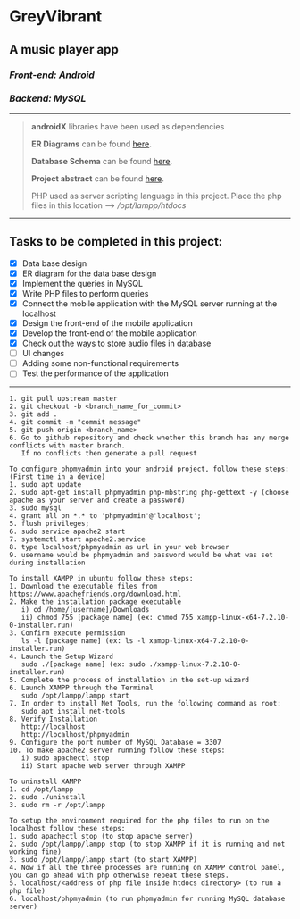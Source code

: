 # GreyVibrant

## A music player app
### _Front-end: Android_
### _Backend: MySQL_
---
> **androidX** libraries have been used as dependencies
> 
> **ER Diagrams** can be found [here](https://www.lucidchart.com/documents/edit/49de7fd6-bd05-4c44-88aa-6464289c7979/0_0).
>
> **Database Schema** can be found [here](https://docs.google.com/document/d/1rn6Llg6dbmujGjjBwfU2Wy2GuWKYKwyU6Skg1fHytVU/edit).
>
> **Project abstract** can be found [here](https://docs.google.com/document/d/1k3d4zBtLIB2msmAUne6-Trskp821sG9PGr3VxfWNqXo/edit).
>
> PHP used as server scripting language in this project. Place the php files in this location --> */opt/lampp/htdocs* 

---

## Tasks to be completed in this project:
* [x] Data base design
* [x] ER diagram for the data base design
* [x] Implement the queries in MySQL
* [x] Write PHP files to perform queries
* [x] Connect the mobile application with the MySQL server running at the localhost
* [x] Design the front-end of the mobile application
* [x] Develop the front-end of the mobile application
* [x] Check out the ways to store audio files in database
* [ ] UI changes
* [ ] Adding some non-functional requirements
* [ ] Test the performance of the application
---
```shell script
1. git pull upstream master 
2. git checkout -b <branch_name_for_commit>
3. git add . 
4. git commit -m "commit message"
5. git push origin <branch_name>
6. Go to github repository and check whether this branch has any merge conflicts with master branch.
   If no conflicts then generate a pull request
```

```shell script
To configure phpmyadmin into your android project, follow these steps: (First time in a device)
1. sudo apt update
2. sudo apt-get install phpmyadmin php-mbstring php-gettext -y (choose apache as your server and create a password)
3. sudo mysql
4. grant all on *.* to 'phpmyadmin'@'localhost';
5. flush privileges;
6. sudo service apache2 start
7. systemctl start apache2.service
8. type localhost/phpmyadmin as url in your web browser
9. username would be phpmyadmin and password would be what was set during installation

```

```shell script
To install XAMPP in ubuntu follow these steps:
1. Download the executable files from https://www.apachefriends.org/download.html
2. Make the installation package executable
   i) cd /home/[username]/Downloads
   ii) chmod 755 [package name] (ex: chmod 755 xampp-linux-x64-7.2.10-0-installer.run)
3. Confirm execute permission
   ls -l [package name] (ex: ls -l xampp-linux-x64-7.2.10-0-installer.run)
4. Launch the Setup Wizard
   sudo ./[package name] (ex: sudo ./xampp-linux-7.2.10-0-installer.run)
5. Complete the process of installation in the set-up wizard
6. Launch XAMPP through the Terminal
   sudo /opt/lampp/lampp start
7. In order to install Net Tools, run the following command as root:
   sudo apt install net-tools
8. Verify Installation
   http://localhost
   http://localhost/phpmyadmin
9. Configure the port number of MySQL Database = 3307
10. To make apache2 server running follow these steps:
   i) sudo apachectl stop
   ii) Start apache web server through XAMPP
   
To uninstall XAMPP
1. cd /opt/lampp
2. sudo ./uninstall
3. sudo rm -r /opt/lampp
```
```shell script
To setup the environment required for the php files to run on the localhost follow these steps:
1. sudo apachectl stop (to stop apache server)
2. sudo /opt/lampp/lampp stop (to stop XAMPP if it is running and not working fine)
3. sudo /opt/lampp/lampp start (to start XAMPP)
4. Now if all the three processes are running on XAMPP control panel, you can go ahead with php otherwise repeat these steps.
5. localhost/<address of php file inside htdocs directory> (to run a php file)
6. localhost/phpmyadmin (to run phpmyadmin for running MySQL database server)
```